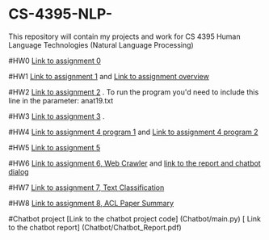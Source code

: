 # CS-4395-NLP-
This repository will contain my projects and work for CS 4395 Human Language Technologies (Natural Language Processing)

#HW0
[Link to assignment 0](Assignment_1_cs_4395_.pdf)

#HW1
[Link to assignment 1](homework1/hw1_gsa200000.py) and [Link to assignment overview](hw1_gsa20000.pdf)

#HW2
[Link to assignment 2](homework2/main.py) . To run the program you'd need to include this line in the parameter: anat19.txt

#HW3
[Link to assignment 3](WordNet_gsa20000.ipynb) . 

#HW4
[Link to assignment 4 program 1](ngrams/program1.py) and [Link to assignment 4 program 2](ngrams/program2.py)

#HW5
[Link to assignment 5](sent_parsing.pdf)

#HW6
[Link to assignment 6, Web Crawler](webCrawler/main.py) and [link to the report and chatbot dialog](Web_Crawler_Report.pdf)

#HW7
[Link to assignment 7, Text Classification ](TCassignment.ipynb)

#HW8
[Link to assignment 8, ACL Paper Summary ](ACL_Paper_Summary_Ghaida_Alshiddi.pdf)

#Chatbot project
[Link to the chatbot project code] (Chatbot/main.py) [ Link to the chatbot report] (Chatbot/Chatbot_Report.pdf)
